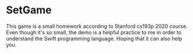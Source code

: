 # SetGame
This game is a small homework according to Stanford cs193p 2020 course.
Even though it's so small, the demo is a helpful practice to me in order to understand the Swift programming language. Hoping that it can also help you.
